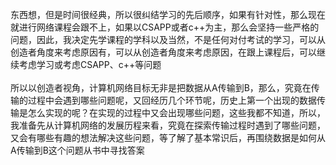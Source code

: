 东西想，但是时间很经典，所以很纠结学习的先后顺序，如果有针对性，那么现在就进行网络课程会跟不上，如果以CSAPP或者c++为主，那么会坚持一些严格的问题，因此，我决定先学课程的学科以及当然，不是任何对付考试的学习，可以从创造者角度来考虑原因有，可以从创造者角度来考虑原因，在跟上课程后，可以继续考虑学习或考虑CSAPP、c++等问题</br></br>
所以以创造者视角，计算机网络目标无非是把数据从A传输到B，那么，究竟在传输的过程中会遇到哪些问题呢，又回经历几个环节呢，历史上第一个出现的数据传输是怎么实现的呢？在实现的过程中又会出现哪些问题，这些我都不知道，所以，我准备先从计算机网络的发展历程来看，究竟在探索传输过程时遇到了哪些问题，又会有哪些有趣的想法解决这些问题，等了解了基本常识后，再围绕数据是如何从A传输到B这个问题从书中寻找答案</br></br>
